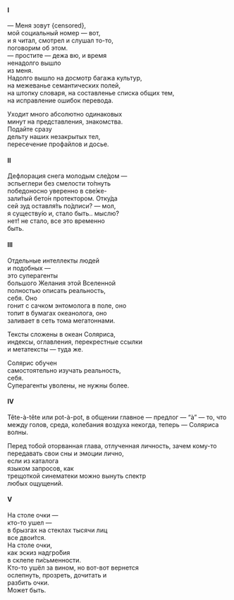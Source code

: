 #### I
— Меня зовут {censored},    
мой социальный номер — вот,  
и я читал, смотрел и слушал то-то,   
поговорим об этом.   
— простите — дежа вю, и время   
ненадолго вышло   
из меня.   
Надолго вышло на досмотр 
багажа культур,   
на межеванье семантических полей,    
на штопку словаря, на составленье списка общих тем,  
на исправление ошибок перевода.  
  
Уходит 
много абсолютно одинаковых   
минут на представления, знакомства.     
Подайте сразу  
дельту наших незакрытых тел,   
пересечение профайлов и досье.  

#### II
Дефлорация снега молодым сле́дом —    
эспьеглери без смелости то́пнуть  
победоносно уверенно в све́же-   
зали́тый бето́н протектором. Отку́да    
сей зуд оставля́ть по́дписи? — мол,   
я существу́ю и, стало быть.. мыслю?   
нет! не стало, все это временно    
быть.    
  
#### III
Отдельные интеллекты людей  
и подобных —    
это суперагенты   
большого Желания этой Вселенной   
полностью описать реальность,   
себя. Оно   
гонит с сачком энтомолога в поле, оно   
топит в бумагах океанолога, оно  
заливает в сеть тома мегатоннами.   
   
Тексты сложены в океан Соляриса,   
индексы, оглавления, перекрестные ссылки  
и метатексты — туда же.  

Солярис обучен   
самостоятельно изучать реальность,   
себя.  
Суперагенты уволены, не нужны более.

#### IV
Tête-à-tête или pot-à-pot, 
в общении главное — предлог — 
“à” —  то, что между голов, среда, 
колебания воздуха 
некогда, 
теперь — Соляриса волны.  

Перед тобой оторванная глава, 
отлученная личность, 
зачем кому-то  
передавать свои сны и эмоции лично,  
если из каталога  
языком запросов, как  
трещоткой синематеки 
можно вынуть спектр  
любых ощущений.  
  
#### V
На столе очки —   
кто-то ушел —   
в брызгах на стеклах тысячи лиц  
все двои́тся.  
На столе очки,    
как эскиз надгро́бия   
в склепе пи́сьменности.  
Кто-то ушёл за вином, но вот-вот вернется  
ослепнуть, прозреть, дочитать и   
разбить очки.  
Может быть.  

